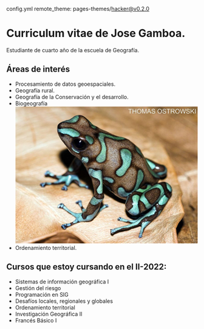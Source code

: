 config.yml
remote_theme: pages-themes/hacker@v0.2.0  
# Curriculum vitae de Jose Gamboa.  

Estudiante de cuarto año de la escuela de Geografía.  

## Áreas de interés  
- Procesamiento de datos geoespaciales.  
- Geografía rural.
- Geografía de la Conservación y el desarrollo.
- Biogeografía  
![](Dendro.jpg "Dendrobates auratus")  
- Ordenamiento territorial.

## Cursos que estoy cursando en el II-2022:
* Sistemas de información geográfica I
* Gestión del riesgo
* Programación en SIG
* Desafíos locales, regionales y globales
* Ordenamiento territorial
* Investigación Geográfica II
* Francés Básico I




